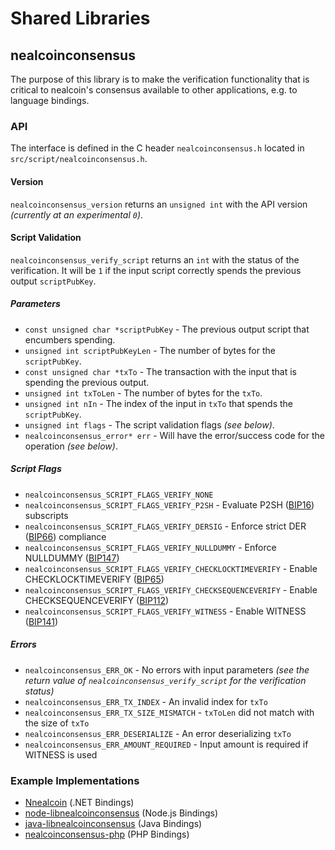 Shared Libraries
================

## nealcoinconsensus

The purpose of this library is to make the verification functionality that is critical to nealcoin's consensus available to other applications, e.g. to language bindings.

### API

The interface is defined in the C header `nealcoinconsensus.h` located in  `src/script/nealcoinconsensus.h`.

#### Version

`nealcoinconsensus_version` returns an `unsigned int` with the API version *(currently at an experimental `0`)*.

#### Script Validation

`nealcoinconsensus_verify_script` returns an `int` with the status of the verification. It will be `1` if the input script correctly spends the previous output `scriptPubKey`.

##### Parameters
- `const unsigned char *scriptPubKey` - The previous output script that encumbers spending.
- `unsigned int scriptPubKeyLen` - The number of bytes for the `scriptPubKey`.
- `const unsigned char *txTo` - The transaction with the input that is spending the previous output.
- `unsigned int txToLen` - The number of bytes for the `txTo`.
- `unsigned int nIn` - The index of the input in `txTo` that spends the `scriptPubKey`.
- `unsigned int flags` - The script validation flags *(see below)*.
- `nealcoinconsensus_error* err` - Will have the error/success code for the operation *(see below)*.

##### Script Flags
- `nealcoinconsensus_SCRIPT_FLAGS_VERIFY_NONE`
- `nealcoinconsensus_SCRIPT_FLAGS_VERIFY_P2SH` - Evaluate P2SH ([BIP16](https://github.com/nealcoin/bips/blob/master/bip-0016.mediawiki)) subscripts
- `nealcoinconsensus_SCRIPT_FLAGS_VERIFY_DERSIG` - Enforce strict DER ([BIP66](https://github.com/nealcoin/bips/blob/master/bip-0066.mediawiki)) compliance
- `nealcoinconsensus_SCRIPT_FLAGS_VERIFY_NULLDUMMY` - Enforce NULLDUMMY ([BIP147](https://github.com/nealcoin/bips/blob/master/bip-0147.mediawiki))
- `nealcoinconsensus_SCRIPT_FLAGS_VERIFY_CHECKLOCKTIMEVERIFY` - Enable CHECKLOCKTIMEVERIFY ([BIP65](https://github.com/nealcoin/bips/blob/master/bip-0065.mediawiki))
- `nealcoinconsensus_SCRIPT_FLAGS_VERIFY_CHECKSEQUENCEVERIFY` - Enable CHECKSEQUENCEVERIFY ([BIP112](https://github.com/nealcoin/bips/blob/master/bip-0112.mediawiki))
- `nealcoinconsensus_SCRIPT_FLAGS_VERIFY_WITNESS` - Enable WITNESS ([BIP141](https://github.com/nealcoin/bips/blob/master/bip-0141.mediawiki))

##### Errors
- `nealcoinconsensus_ERR_OK` - No errors with input parameters *(see the return value of `nealcoinconsensus_verify_script` for the verification status)*
- `nealcoinconsensus_ERR_TX_INDEX` - An invalid index for `txTo`
- `nealcoinconsensus_ERR_TX_SIZE_MISMATCH` - `txToLen` did not match with the size of `txTo`
- `nealcoinconsensus_ERR_DESERIALIZE` - An error deserializing `txTo`
- `nealcoinconsensus_ERR_AMOUNT_REQUIRED` - Input amount is required if WITNESS is used

### Example Implementations
- [Nnealcoin](https://github.com/NicolasDorier/Nnealcoin/blob/master/Nnealcoin/Script.cs#L814) (.NET Bindings)
- [node-libnealcoinconsensus](https://github.com/bitpay/node-libnealcoinconsensus) (Node.js Bindings)
- [java-libnealcoinconsensus](https://github.com/dexX7/java-libnealcoinconsensus) (Java Bindings)
- [nealcoinconsensus-php](https://github.com/Bit-Wasp/nealcoinconsensus-php) (PHP Bindings)
